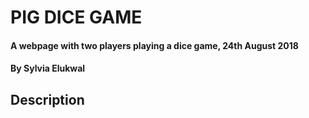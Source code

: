 # PIG DICE GAME

#### A webpage with two players playing a dice game, 24th August 2018

#### By **Sylvia Elukwal**

## Description
